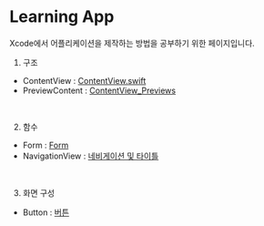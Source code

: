 # Learning App

Xcode에서 어플리케이션을 제작하는 방법을 공부하기 위한 페이지입니다.
<br>
1. 구조
- ContentView : [ContentView.swift](https://github.com/LURKS02/LearningApp/blob/main/docs/ContentView.md)
- PreviewContent : [ContentView_Previews](https://github.com/LURKS02/LearningApp/blob/main/docs/PreviewContent.md)

<br>

2. 함수
- Form : [Form](https://github.com/LURKS02/LearningApp/blob/main/docs/Form.md)
- NavigationView : [네비게이션 및 타이틀](https://github.com/LURKS02/LearningApp/blob/main/docs/NavigationView/NavigationView.md)

<br>

3. 화면 구성
- Button : [버튼](https://github.com/LURKS02/LearningApp/blob/main/docs/button.md)
